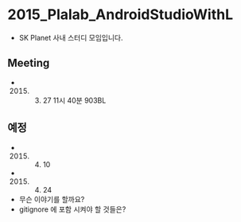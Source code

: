 # 2015_Plalab_AndroidStudioWithL
* SK Planet 사내 스터디 모임입니다.
 
## Meeting
* 2015. 03. 27 11시 40분 903BL
## 예정
* 2015. 04. 10
* 2015. 04. 24
* 무슨 이야기를 할까요?
 * gitignore 에 포함 시켜야 할 것들은?
